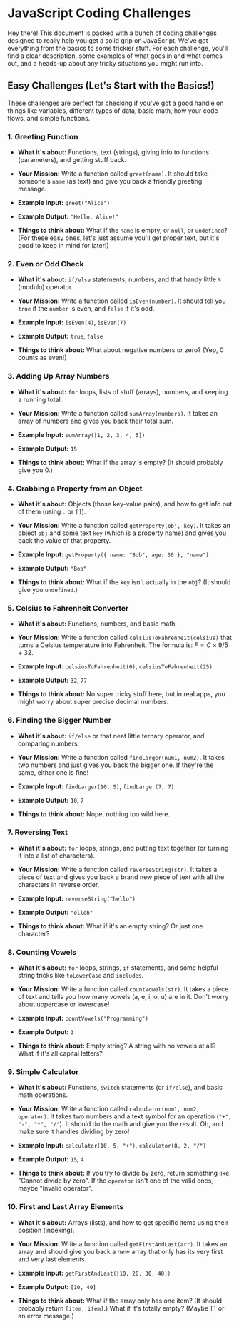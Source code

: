 # JavaScript Coding Challenges

Hey there! This document is packed with a bunch of coding challenges designed to really help you get a solid grip on JavaScript. We've got everything from the basics to some trickier stuff. For each challenge, you'll find a clear description, some examples of what goes in and what comes out, and a heads-up about any tricky situations you might run into.

## Easy Challenges (Let's Start with the Basics!)

These challenges are perfect for checking if you've got a good handle on things like variables, different types of data, basic math, how your code flows, and simple functions.

### 1. Greeting Function

* **What it's about:** Functions, text (strings), giving info to functions (parameters), and getting stuff back.

* **Your Mission:** Write a function called `greet(name)`. It should take someone's `name` (as text) and give you back a friendly greeting message.

* **Example Input:** `greet("Alice")`

* **Example Output:** `"Hello, Alice!"`

* **Things to think about:** What if the `name` is empty, or `null`, or `undefined`? (For these easy ones, let's just assume you'll get proper text, but it's good to keep in mind for later!)

### 2. Even or Odd Check

* **What it's about:** `if/else` statements, numbers, and that handy little `%` (modulo) operator.

* **Your Mission:** Write a function called `isEven(number)`. It should tell you `true` if the `number` is even, and `false` if it's odd.

* **Example Input:** `isEven(4)`, `isEven(7)`

* **Example Output:** `true`, `false`

* **Things to think about:** What about negative numbers or zero? (Yep, 0 counts as even!)

### 3. Adding Up Array Numbers

* **What it's about:** `for` loops, lists of stuff (arrays), numbers, and keeping a running total.

* **Your Mission:** Write a function called `sumArray(numbers)`. It takes an array of numbers and gives you back their total sum.

* **Example Input:** `sumArray([1, 2, 3, 4, 5])`

* **Example Output:** `15`

* **Things to think about:** What if the array is empty? (It should probably give you 0.)

### 4. Grabbing a Property from an Object

* **What it's about:** Objects (those key-value pairs), and how to get info out of them (using `.` or `[]`).

* **Your Mission:** Write a function called `getProperty(obj, key)`. It takes an object `obj` and some text `key` (which is a property name) and gives you back the value of that property.

* **Example Input:** `getProperty({ name: "Bob", age: 30 }, "name")`

* **Example Output:** `"Bob"`

* **Things to think about:** What if the `key` isn't actually in the `obj`? (It should give you `undefined`.)

### 5. Celsius to Fahrenheit Converter

* **What it's about:** Functions, numbers, and basic math.

* **Your Mission:** Write a function called `celsiusToFahrenheit(celsius)` that turns a Celsius temperature into Fahrenheit. The formula is: $F = C \times 9/5 + 32$.

* **Example Input:** `celsiusToFahrenheit(0)`, `celsiusToFahrenheit(25)`

* **Example Output:** `32`, `77`

* **Things to think about:** No super tricky stuff here, but in real apps, you might worry about super precise decimal numbers.

### 6. Finding the Bigger Number

* **What it's about:** `if/else` or that neat little ternary operator, and comparing numbers.

* **Your Mission:** Write a function called `findLarger(num1, num2)`. It takes two numbers and just gives you back the bigger one. If they're the same, either one is fine!

* **Example Input:** `findLarger(10, 5)`, `findLarger(7, 7)`

* **Example Output:** `10`, `7`

* **Things to think about:** Nope, nothing too wild here.

### 7. Reversing Text

* **What it's about:** `for` loops, strings, and putting text together (or turning it into a list of characters).

* **Your Mission:** Write a function called `reverseString(str)`. It takes a piece of text and gives you back a brand new piece of text with all the characters in reverse order.

* **Example Input:** `reverseString("hello")`

* **Example Output:** `"olleh"`

* **Things to think about:** What if it's an empty string? Or just one character?

### 8. Counting Vowels

* **What it's about:** `for` loops, strings, `if` statements, and some helpful string tricks like `toLowerCase` and `includes`.

* **Your Mission:** Write a function called `countVowels(str)`. It takes a piece of text and tells you how many vowels (a, e, i, o, u) are in it. Don't worry about uppercase or lowercase!

* **Example Input:** `countVowels("Programming")`

* **Example Output:** `3`

* **Things to think about:** Empty string? A string with no vowels at all? What if it's all capital letters?

### 9. Simple Calculator

* **What it's about:** Functions, `switch` statements (or `if/else`), and basic math operations.

* **Your Mission:** Write a function called `calculator(num1, num2, operator)`. It takes two numbers and a text symbol for an operation (`"+", "-", "*", "/"`). It should do the math and give you the result. Oh, and make sure it handles dividing by zero!

* **Example Input:** `calculator(10, 5, "+")`, `calculator(8, 2, "/")`

* **Example Output:** `15`, `4`

* **Things to think about:** If you try to divide by zero, return something like "Cannot divide by zero". If the `operator` isn't one of the valid ones, maybe "Invalid operator".

### 10. First and Last Array Elements

* **What it's about:** Arrays (lists), and how to get specific items using their position (indexing).

* **Your Mission:** Write a function called `getFirstAndLast(arr)`. It takes an array and should give you back a *new* array that only has its very first and very last elements.

* **Example Input:** `getFirstAndLast([10, 20, 30, 40])`

* **Example Output:** `[10, 40]`

* **Things to think about:** What if the array only has one item? (It should probably return `[item, item]`.) What if it's totally empty? (Maybe `[]` or an error message.)
